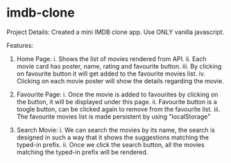# imdb-clone
Project Details:
Created a mini IMDB clone app. Use ONLY vanilla javascript.

Features:
1. Home Page: 
  i. Shows the list of movies rendered from API. 
  ii. Each movie card has poster, name, rating and favourite button.
  iii. By clicking on favourite button it will get added to the favourite movies list.
  iv. Clicking on each movie poster will show the details regarding the movie.
  
2. Favourite Page:
  i. Once the movie is added to favourites by clicking on the button, it will be displayed under this page.
  ii. Favourite button is a toogle button, can be clicked again to remove from the favourite list.
  iii. The favourite movies list is made persistent by using "localStorage" 

3. Search Movie:
  i. We can search the movies by its name, the search is designed in such a way that it shows the suggestions matching the typed-in prefix.
  ii. Once we click the search button, all the movies matching the typed-in prefix will be rendered.
